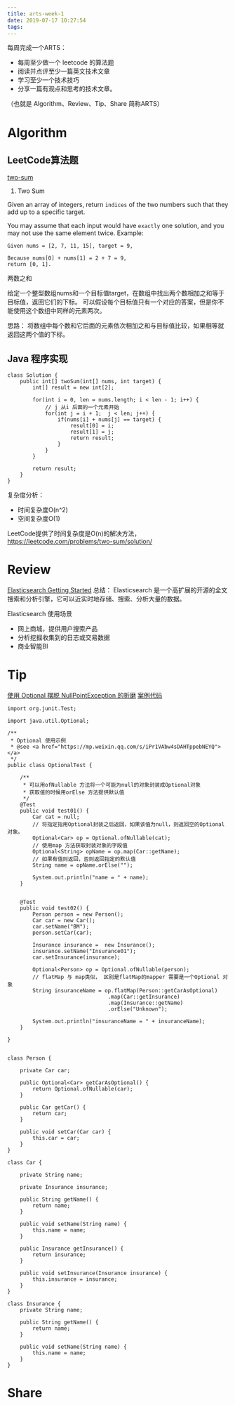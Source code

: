 ```yaml
---
title: arts-week-1
date: 2019-07-17 10:27:54
tags:
---
```

每周完成一个ARTS： 
- 每周至少做一个 leetcode 的算法题
- 阅读并点评至少一篇英文技术文章
- 学习至少一个技术技巧
- 分享一篇有观点和思考的技术文章。

（也就是 Algorithm、Review、Tip、Share 简称ARTS）

# Algorithm

## LeetCode算法题
[two-sum](https://leetcode.com/problems/two-sum/)
1. Two Sum

Given an array of integers, return `indices` of the two numbers such that they add up to a specific target.

You may assume that each input would have `exactly` one solution, and you may not use the same element twice.
Example:
```text
Given nums = [2, 7, 11, 15], target = 9,

Because nums[0] + nums[1] = 2 + 7 = 9,
return [0, 1].
```
两数之和

给定一个整型数组nums和一个目标值target，在数组中找出两个数相加之和等于目标值，返回它们的下标。
可以假设每个目标值只有一个对应的答案，但是你不能使用这个数组中同样的元素两次。


思路：
将数组中每个数和它后面的元素依次相加之和与目标值比较，如果相等就返回这两个值的下标。

## Java 程序实现
```text
class Solution {
    public int[] twoSum(int[] nums, int target) {
        int[] result = new int[2];

        for(int i = 0, len = nums.length; i < len - 1; i++) {
            // j 从i 后面的一个元素开始
            for(int j = i + 1;  j < len; j++) {
                if(nums[i] + nums[j] == target) {
                    result[0] = i;
                    result[1] = j;
                    return result;
                }
            }
        }

        return result;
    }
}
```
复杂度分析：
- 时间复杂度O(n^2)
- 空间复杂度O(1)

LeetCode提供了时间复杂度是O(n)的解决方法，https://leetcode.com/problems/two-sum/solution/

# Review
[Elasticsearch Getting Started](https://www.elastic.co/guide/en/elasticsearch/reference/6.5/getting-started.html)
总结：
Elasticsearch 是一个高扩展的开源的全文搜索和分析引擎，它可以近实时地存储、搜索、分析大量的数据。

Elasticsearch 使用场景
- 网上商城，提供用户搜索产品
- 分析挖掘收集到的日志或交易数据
- 商业智能BI

# Tip
[使用 Optional 摆脱 NullPointException 的折磨](https://mp.weixin.qq.com/s/iPr1VAbw4sDAHTppebNEYQ)
[案例代码](https://github.com/geekymv/java-design-patterns/blob/master/src/test/java/com/geekymv/optional/OptionalTest.java)
```text
import org.junit.Test;

import java.util.Optional;

/**
 * Optional 使用示例
 * @see <a href="https://mp.weixin.qq.com/s/iPr1VAbw4sDAHTppebNEYQ"></a>
 */
public class OptionalTest {

    /**
     * 可以用ofNullable 方法将一个可能为null的对象封装成Optional对象
     * 获取值的时候用orElse 方法提供默认值
     */
    @Test
    public void test01() {
        Car cat = null;
        // 将指定指用Optional封装之后返回，如果该值为null，则返回空的Optional对象。
        Optional<Car> op = Optional.ofNullable(cat);
        // 使用map 方法获取封装对象的字段值
        Optional<String> opName = op.map(Car::getName);
        // 如果有值则返回，否则返回指定的默认值
        String name = opName.orElse("");

        System.out.println("name = " + name);
    }


    @Test
    public void test02() {
        Person person = new Person();
        Car car = new Car();
        car.setName("BM");
        person.setCar(car);

        Insurance insurance =  new Insurance();
        insurance.setName("Insurance01");
        car.setInsurance(insurance);

        Optional<Person> op = Optional.ofNullable(person);
        // flatMap 与 map类似， 区别是flatMap的mapper 需要是一个Optional 对象
        String insuranceName = op.flatMap(Person::getCarAsOptional)
                                .map(Car::getInsurance)
                                .map(Insurance::getName)
                                .orElse("Unknown");

        System.out.println("insuranceName = " + insuranceName);
    }

}


class Person {

    private Car car;

    public Optional<Car> getCarAsOptional() {
        return Optional.ofNullable(car);
    }

    public Car getCar() {
        return car;
    }

    public void setCar(Car car) {
        this.car = car;
    }
}

class Car {

    private String name;

    private Insurance insurance;

    public String getName() {
        return name;
    }

    public void setName(String name) {
        this.name = name;
    }

    public Insurance getInsurance() {
        return insurance;
    }

    public void setInsurance(Insurance insurance) {
        this.insurance = insurance;
    }
}

class Insurance {
    private String name;

    public String getName() {
        return name;
    }

    public void setName(String name) {
        this.name = name;
    }
}
```
# Share
